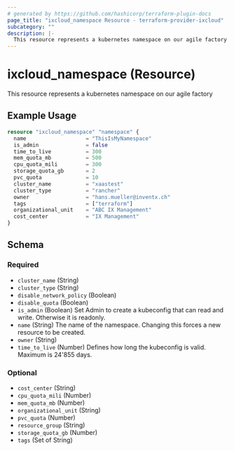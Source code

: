```yaml
---
# generated by https://github.com/hashicorp/terraform-plugin-docs
page_title: "ixcloud_namespace Resource - terraform-provider-ixcloud"
subcategory: ""
description: |-
  This resource represents a kubernetes namespace on our agile factory
---
```


# ixcloud_namespace (Resource)

This resource represents a kubernetes namespace on our agile factory

## Example Usage

```terraform
resource "ixcloud_namespace" "namespace" {
  name                   = "ThisIsMyNamespace"
  is_admin               = false
  time_to_live           = 300
  mem_quota_mb           = 500
  cpu_quota_mili         = 300
  storage_quota_gb       = 2
  pvc_quota              = 10
  cluster_name           = "xaastest"
  cluster_type           = "rancher"
  owner                  = "hans.mueller@inventx.ch"
  tags                   = ["terraform"]
  organizational_unit    = "ABC IX Management"
  cost_center            = "IX Management"
}
```

<!-- schema generated by tfplugindocs -->
## Schema

### Required

- `cluster_name` (String)
- `cluster_type` (String)
- `disable_network_policy` (Boolean)
- `disable_quota` (Boolean)
- `is_admin` (Boolean) Set Admin to create a kubeconfig that can read and write. Otherwise it is readonly.
- `name` (String) The name of the namespace. Changing this forces a new resource to be created.
- `owner` (String)
- `time_to_live` (Number) Defines how long the kubeconfig is valid. Maximum is 24'855 days.

### Optional

- `cost_center` (String)
- `cpu_quota_mili` (Number)
- `mem_quota_mb` (Number)
- `organizational_unit` (String)
- `pvc_quota` (Number)
- `resource_group` (String)
- `storage_quota_gb` (Number)
- `tags` (Set of String)


